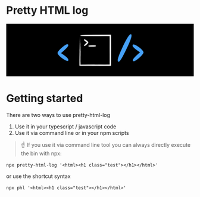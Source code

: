 # Pretty HTML log

![Logo](https://raw.githubusercontent.com/kreuzerk/pretty-html-log/master/assets/pretty-html-log-logo_black.png)

# Getting started

There are two ways to use pretty-html-log

1. Use it in your typescript / javascript code
2. Use it via command line or in your npm scripts

> ☝️ If you use it via command line tool you can always directly execute
> the bin with npx:

```
npx pretty-html-log '<html><h1 class="test"></h1></html>'
```

or use the shortcut syntax

```
npx phl '<html><h1 class="test"></h1></html>'
```
